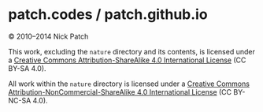 # patch.codes / patch.github.io

© 2010–2014 Nick Patch

This work, excluding the `nature` directory and its contents, is licensed under
a [Creative Commons Attribution-ShareAlike 4.0 International
License](http://creativecommons.org/licenses/by-sa/4.0/) (CC BY-SA 4.0).

All work within the `nature` directory is licensed under a [Creative Commons
Attribution-NonCommercial-ShareAlike 4.0 International
License](http://creativecommons.org/licenses/by-nc-sa/4.0/) (CC BY-NC-SA 4.0).
